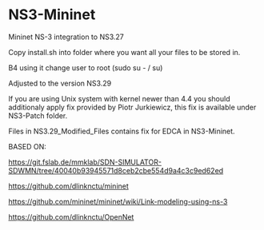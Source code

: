 # NS3-Mininet
Mininet NS-3 integration to NS3.27

Copy install.sh into folder where you want all your files to be stored in.

B4 using it change user to root (sudo su - / su)

Adjusted to the version NS3.29

If you are using Unix system with kernel newer than 4.4 you should additionaly apply fix provided by Piotr Jurkiewicz, this fix is available under NS3-Patch folder.

Files in NS3.29_Modified_Files contains fix for EDCA in NS3-Mininet.

BASED ON: 

https://git.fslab.de/mmklab/SDN-SIMULATOR-SDWMN/tree/40040b93945571d8ceb2cbe554d9a4c3c9ed62ed

https://github.com/dlinknctu/mininet

https://github.com/mininet/mininet/wiki/Link-modeling-using-ns-3

https://github.com/dlinknctu/OpenNet

